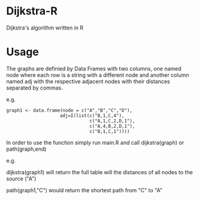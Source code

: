 # Dijkstra-R
Dijkstra's algorithm written in R

# Usage
The graphs are definied by Data Frames with two columns, one named node where each row is a string with a different node and another column named adj with the respective adjacent nodes with their distances separated by commas.

e.g.
```
graph1 <- data.frame(node = c("A","B","C","D"),
                    adj=I(list(c("B,1,C,4"),
                               c("A,1,C,2,D,1"),
                               c("A,4,B,2,D,1"),
                               c("B,1,C,1"))))
```
                            
                           
In order to use the function simply run main.R and call dijkstra(graph) or path(graph,end)

e.g.

dijkstra(graph1) will return the full table will the distances of all nodes to the source ("A")

path(graph1,"C") would return the shortest path from "C" to "A"
